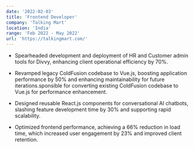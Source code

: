 ```yaml
---
date: '2022-02-03'
title: 'Frontend Developer'
company: 'Talking Mart'
location: 'India'
range: 'Feb 2022 - May 2022'
url: 'https://talkingmart.com/'
---
```


- Spearheaded development and deployment of HR and Customer admin tools for Divvy, enhancing client operational efficiency by 70%.

- Revamped legacy ColdFusion codebase to Vue.js, boosting application performance by 50% and enhancing maintainability for future iterations.sponsible for converting existing ColdFusion codebase to Vue.js for performance enhancement.

- Designed reusable React.js components for conversational AI chatbots, slashing feature development time by 30% and supporting rapid scalability.

- Optimized frontend performance, achieving a 66% reduction in load time, which increased user engagement by 23% and improved client retention.

